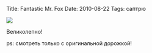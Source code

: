 Title: Fantastic Mr. Fox
Date: 2010-08-22
Tags: саптрю

<div class="text"><p><a href="http://www.imdb.com/title/tt0432283/"><img src="http://dl.dropbox.com/u/140528/site/fantastik-mr-fox.jpg" /></a></p>
<p>Великолепно!</p>
<p>ps: cмотреть только с оригинальной дорожкой!</p></div>